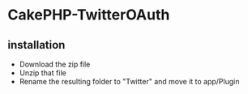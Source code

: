 CakePHP-TwitterOAuth
====================

## installation
* Download the zip file
* Unzip that file
* Rename the resulting folder to "Twitter" and move it to 
 app/Plugin
